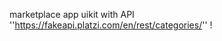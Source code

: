 marketplace app uikit with API ''https://fakeapi.platzi.com/en/rest/categories/''
[](https://i.ibb.co/1GtQGvv/marketplace.png)!
